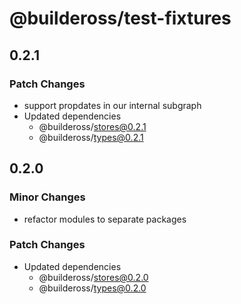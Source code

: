 # @buildeross/test-fixtures

## 0.2.1

### Patch Changes

- support propdates in our internal subgraph
- Updated dependencies
  - @buildeross/stores@0.2.1
  - @buildeross/types@0.2.1

## 0.2.0

### Minor Changes

- refactor modules to separate packages

### Patch Changes

- Updated dependencies
  - @buildeross/stores@0.2.0
  - @buildeross/types@0.2.0
